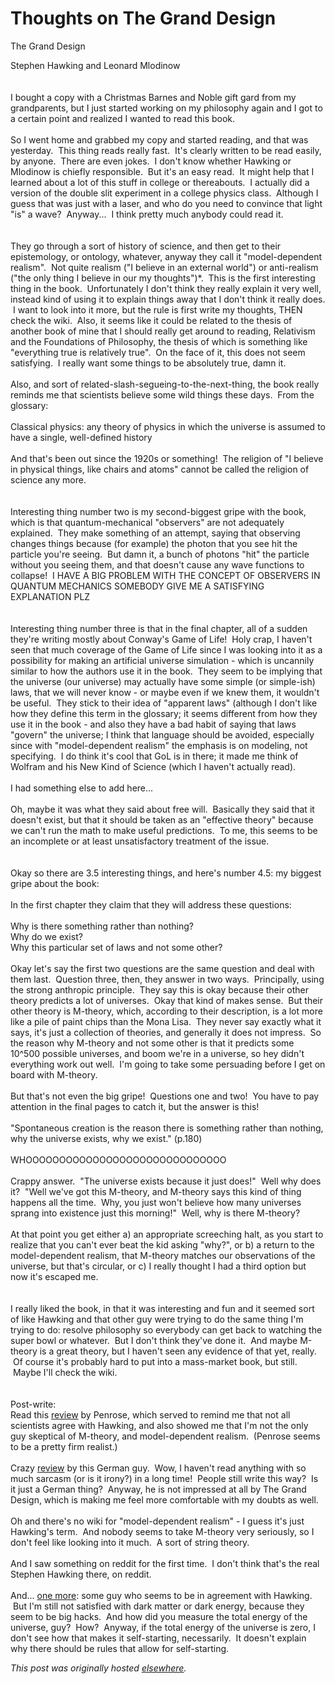 # Thoughts on The Grand Design

<div>
<p>The Grand Design<br></p>
<div>Stephen Hawking and Leonard Mlodinow</div>
<div><br></div>
<div><br></div>
<div>I bought a copy with a Christmas Barnes and Noble gift gard from my grandparents, but I just started working on my philosophy again and I got to a certain point and realized I wanted to read this book.</div>
<div><br></div>
<div>So I went home and grabbed my copy and started reading, and that was yesterday. &#160;This thing reads really fast. &#160;It's clearly written to be read easily, by anyone. &#160;There are even jokes. &#160;I don't know whether Hawking or Mlodinow is chiefly responsible. &#160;But it's an easy read. &#160;It might help that I learned about a lot of this stuff in college or thereabouts. &#160;I actually did a version of the double slit experiment in a college physics class. &#160;Although I guess that was just with a laser, and who do you need to convince that light "is" a wave? &#160;Anyway... &#160;I think pretty much anybody could read it.</div>
<div><br></div>
<div><br></div>
<div>They go through a sort of history of science, and then get to their epistemology, or ontology, whatever, anyway they call it "model-dependent realism". &#160;Not quite realism ("I believe in an external world") or anti-realism ("the only thing I believe in our my thoughts")*. &#160;This is the first interesting thing in the book. &#160;Unfortunately I don't think they really explain it very well, instead kind of using it to explain things away that I don't think it really does. &#160;I want to look into it more, but the rule is first write my thoughts, THEN check the wiki. &#160;Also, it seems like it could be related to the thesis of another book of mine that I should really get around to reading, Relativism and the Foundations of Philosophy, the thesis of which is something like "everything true is relatively true". &#160;On the face of it, this does not seem satisfying. &#160;I really want some things to be absolutely true, damn it.</div>
<div><br></div>
<div>Also, and sort of related-slash-segueing-to-the-next-thing, the book really reminds me that scientists believe some wild things these days. &#160;From the glossary:</div>
<div><br></div>
<div>Classical physics: any theory of physics in which the universe is assumed to have a single, well-defined history</div>
<div><br></div>
<div>And that's been out since the 1920s or something! &#160;The religion of "I believe in physical things, like chairs and atoms" cannot be called the religion of science any more.</div>
<div><br></div>
<div><br></div>
<div>Interesting thing number two is my second-biggest gripe with the book, which is that quantum-mechanical "observers" are not adequately explained. &#160;They make something of an attempt, saying that observing changes things because (for example) the photon that you see hit the particle you're seeing. &#160;But damn it, a bunch of photons "hit" the particle without you seeing them, and that doesn't cause any wave functions to collapse! &#160;I HAVE A BIG PROBLEM WITH THE CONCEPT OF OBSERVERS IN QUANTUM MECHANICS SOMEBODY GIVE ME A SATISFYING EXPLANATION PLZ</div>
<div><br></div>
<div><br></div>
<div>Interesting thing number three is that in the final chapter, all of a sudden they're writing mostly about Conway's Game of Life! &#160;Holy crap, I haven't seen that much coverage of the Game of Life since I was looking into it as a possibility for making an artificial universe simulation - which is uncannily similar to how the authors use it in the book. &#160;They seem to be implying that the universe (our universe) may actually have some simple (or simple-ish) laws, that we will never know - or maybe even if we knew them, it wouldn't be useful. &#160;They stick to their idea of "apparent laws" (although I don't like how they define this term in the glossary; it seems different from how they use it in the book - and also they have a bad habit of saying that laws "govern" the universe; I think that language should be avoided, especially since with "model-dependent realism" the emphasis is on modeling, not specifying. &#160;I do think it's cool that GoL is in there; it made me think of Wolfram and his New Kind of Science (which I haven't actually read).</div>
<div><br></div>
<div>I had something else to add here...</div>
<div><br></div>
<div>Oh, maybe it was what they said about free will. &#160;Basically they said that it doesn't exist, but that it should be taken as an "effective theory" because we can't run the math to make useful predictions. &#160;To me, this seems to be an incomplete or at least unsatisfactory treatment of the issue.</div>
<div><br></div>
<div><br></div>
<div>Okay so there are 3.5 interesting things, and here's number 4.5: my biggest gripe about the book:</div>
<div><br></div>
<div>In the first chapter they claim that they will address these questions:</div>
<div><br></div>
<div>Why is there something rather than nothing?</div>
<div>Why do we exist?</div>
<div>Why this particular set of laws and not some other?</div>
<div><br></div>
<div>Okay let's say the first two questions are the same question and deal with them last. &#160;Question three, then, they answer in two ways. &#160;Principally, using the strong anthropic principle. &#160;They say this is okay because their other theory predicts a lot of universes. &#160;Okay that kind of makes sense. &#160;But their other theory is M-theory, which, according to their description, is a lot more like a pile of paint chips than the Mona Lisa. &#160;They never say exactly what it says, it's just a collection of theories, and generally it does not impress. &#160;So the reason why M-theory and not some other is that it predicts some 10^500 possible universes, and boom we're in a universe, so hey didn't everything work out well. &#160;I'm going to take some persuading before I get on board with M-theory.</div>
<div><br></div>
<div>But that's not even the big gripe! &#160;Questions one and two! &#160;You have to pay attention in the final pages to catch it, but the answer is this!</div>
<div><br></div>
<div>"Spontaneous creation is the reason there is something rather than nothing, why the universe exists, why we exist." (p.180)</div>
<div><br></div>
<div>WHOOOOOOOOOOOOOOOOOOOOOOOOOOOOOO</div>
<div><br></div>
<div>Crappy answer. &#160;"The universe exists because it just does!" &#160;Well why does it? &#160;"Well we've got this M-theory, and M-theory says this kind of thing happens all the time. &#160;Why, you just won't believe how many universes sprang into existence just this morning!" &#160;Well, why is there M-theory?</div>
<div><br></div>
<div>At that point you get either a) an appropriate screeching halt, as you start to realize that you can't ever beat the kid asking "why?", or b) a return to the model-dependent realism, that M-theory matches our observations of the universe, but that's circular, or c) I really thought I had a third option but now it's escaped me.</div>
<div><br></div>
<div><br></div>
<div>I really liked the book, in that it was interesting and fun and it seemed sort of like Hawking and that other guy were trying to do the same thing I'm trying to do: resolve philosophy so everybody can get back to watching the super bowl or whatever. &#160;But I don't think they've done it. &#160;And maybe M-theory is a great theory, but I haven't seen any evidence of that yet, really. &#160;Of course it's probably hard to put into a mass-market book, but still. &#160;Maybe I'll check the wiki.<br><br><br>Post-write:<br>Read this <a href="http://www.ft.com/cms/s/2/bdf3ae28-b6e9-11df-b3dd-00144feabdc0.html#axzz1C4DotGqr">review</a> by Penrose, which served to remind me that not all scientists agree with Hawking, and also showed me that I'm not the only guy skeptical of M-theory, and model-dependent realism. &#160;(Penrose seems to be a pretty firm realist.)<br><br>Crazy <a href="http://www.boent.eu/hawking_eng.html">review</a> by this German guy. &#160;Wow, I haven't read anything with so much sarcasm (or is it irony?) in a long time! &#160;People still write this way? &#160;Is it just a German thing? &#160;Anyway, he is not impressed at all by The Grand Design, which is making me feel more comfortable with my doubts as well.<br><br>Oh and there's no wiki for "model-dependent realism" - I guess it's just Hawking's term. &#160;And nobody seems to take M-theory very seriously, so I don't feel like looking into it much. &#160;A sort of string theory.<br><br>And I saw something on reddit for the first time. &#160;I don't think that's the real Stephen Hawking there, on reddit.<br><br>And... <a href="http://online.wsj.com/article/SB10001424052748703946504575469653720549936.html">one more</a>: some guy who seems to be in agreement with Hawking. &#160;But I'm still not satisfied with dark matter or dark energy, because they seem to be big hacks. &#160;And how did you measure the total energy of the universe, guy? &#160;How? &#160;Anyway, if the total energy of the universe is zero, I don't see how that makes it self-starting, necessarily. &#160;It doesn't explain why there should be rules that allow for self-starting.</div>
</div>


*This post was originally hosted [elsewhere](http://planspace.blogspot.com/2011/01/thoughts-on-grand-design.html).*
